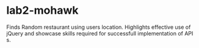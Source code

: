# lab2-mohawk
Finds Random restaurant using users location.
Highlights effective use of jQuery and showcase skills required for successfull implementation of API s.
